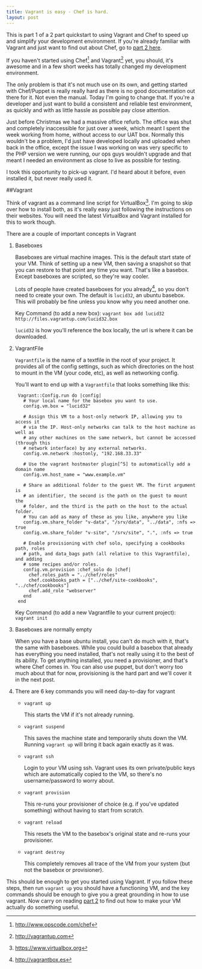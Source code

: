 ```yaml
---
title: Vagrant is easy - Chef is hard.
layout: post
---
```


This is part 1 of a 2 part quickstart to using Vagrant and Chef to speed up and simplify your development environment.  If you're already familiar with Vagrant and just want to find out about Chef, go to [part 2 here](/2013/01/15/vagrant-is-easy-chef-is-hard-part2.html).

If you haven't started using Chef[^1] and Vagrant[^2] yet, you should, it's awesome and in a few short weeks has totally changed my development environment.

The only problem is that it's not much use on its own, and getting started with Chef/Puppet is really really hard as there is no good documentation out there for it.  Not even the manual.  Today I'm going to change that.  If you're a developer and just want to build a consistent and reliable test environment, as quickly and with as little hassle as possible pay close attention.

Just before Christmas we had a massive office refurb.  The office was shut and completely inaccessible for just over a week, which meant I spent the week working from home, without access to our UAT box.  Normally this wouldn't be a problem, I'd just have developed locally and uploaded when back in the office, except the issue I was working on was very specific to the PHP version we were running, our ops guys wouldn't upgrade and that meant I needed an environment as close to live as possible for testing.

I took this opportunity to pick-up vagrant.  I'd heard about it before, even installed it, but never really used it.

##Vagrant

Think of vagrant as a command line script for VirtualBox[^3].  I'm going to skip over how to install both, as it's really easy just following the instructions on their websites.  You will need the latest VirtualBox and Vagrant installed for this to work though.

There are a couple of important concepts in Vagrant

1. Baseboxes

    Baseboxes are virtual machine images.  This is the default start state of your VM.  Think of setting up a new VM, then saving a snapshot so that you can restore to that point any time you want.  That's like a basebox.  Except baseboxes are scripted, so they're way cooler.

    Lots of people have created baseboxes for you already[^4], so you don't need to create your own.  The default is `lucid32`, an ubuntu basebox.  This will probably be fine unless you know why you need another one.

    Key Command (to add a new box): `vagrant box add lucid32 http://files.vagrantup.com/lucid32.box`

    `lucid32` is how you'll reference the box locally, the url is where it can be downloaded.


2. VagrantFile

    `Vagrantfile` is the name of a textfile in the root of your project.  It provides all of the config settings, such as which directories on the host to mount in the VM (your code, etc), as well as networking config.

    You'll want to end up with a `Vagrantfile` that looks something like this:

        Vagrant::Config.run do |config|
          # Your local name for the basebox you want to use.
          config.vm.box = "lucid32"

          # Assign this VM to a host-only network IP, allowing you to access it
          # via the IP. Host-only networks can talk to the host machine as well as
          # any other machines on the same network, but cannot be accessed (through this
          # network interface) by any external networks.
          config.vm.network :hostonly, "192.168.33.33"

          # Use the vagrant hostmaster plugin[^5] to automatically add a domain name
          config.vm.host_name = "www.example.vm"

          # Share an additional folder to the guest VM. The first argument is
          # an identifier, the second is the path on the guest to mount the
          # folder, and the third is the path on the host to the actual folder.
          # You can add as many of these as you like, anywhere you like
          config.vm.share_folder "v-data", "/srv/data", "../data", :nfs => true
          config.vm.share_folder "v-site", "/srv/site", ".", :nfs => true

          # Enable provisioning with chef solo, specifying a cookbooks path, roles
          # path, and data_bags path (all relative to this Vagrantfile), and adding
          # some recipes and/or roles.
          config.vm.provision :chef_solo do |chef|
            chef.roles_path = "../chef/roles"
            chef.cookbooks_path = ["../chef/site-cookbooks", "../chef/cookbooks"]
            chef.add_role "webserver"
          end
        end

    Key Command (to add a new Vagrantfile to your current project): `vagrant init`

3. Baseboxes are normally empty

    When you have a base ubuntu install, you can't do much with it, that's the same with baseboxes.  While you could build a basebox that already has everything you need installed, that's not really using it to the best of its ability.  To get anything installed, you need a provisioner, and that's where Chef comes in.  You can also use puppet, but don't worry too much about that for now, provisioning is the hard part and we'll cover it in the next post.

4. There are 6 key commands you will need day-to-day for vagrant

    * `vagrant up`

        This starts the VM if it's not already running.

    * `vagrant suspend`

        This saves the machine state and temporarily shuts down the VM.  Running `vagrant up` will bring it back again exactly as it was.

    * `vagrant ssh`

        Login to your VM using ssh.  Vagrant uses its own private/public keys which are automatically copied to the VM, so there's no username/password to worry about.

    * `vagrant provision`

        This re-runs your provisioner of choice (e.g. if you've updated something) without having to start from scratch.

    * `vagrant reload`

        This resets the VM to the basebox's original state and re-runs your provisioner.

    * `vagrant destroy`

        This completely removes all trace of the VM from your system (but not the basebox or provisioner).

This should be enough to get you started using Vagrant.  If you follow these steps, then run `vagrant up` you should have a functioning VM, and the key commands should be enough to give you a great grounding in how to use vagrant.  Now carry on reading [part 2](/2013/01/15/vagrant-is-easy-chef-is-hard-part2.html) to find out how to make your VM actually do something useful.


[^1]: http://www.opscode.com/chef
[^2]: http://vagrantup.com
[^3]: https://www.virtualbox.org
[^4]: http://vagrantbox.es
[^5]: https://github.com/mosaicxm/vagrant-hostmaster
